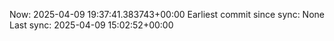 Now: 2025-04-09 19:37:41.383743+00:00 Earliest commit since sync: None Last sync: 2025-04-09 15:02:52+00:00
